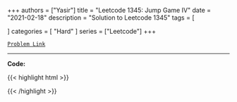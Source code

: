 
+++
authors = ["Yasir"]
title = "Leetcode 1345: Jump Game IV"
date = "2021-02-18"
description = "Solution to Leetcode 1345"
tags = [
    
]
categories = [
    "Hard"
]
series = ["Leetcode"]
+++



[`Problem Link`](https://leetcode.com/problems/jump-game-iv/description/)

---

**Code:**

{{< highlight html >}}

{{< /highlight >}}


